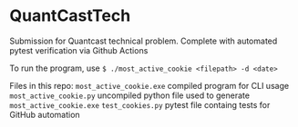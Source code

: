 # QuantCastTech

Submission for Quantcast technical problem. Complete with automated pytest verification via Github Actions

To run the program, use `$ ./most_active_cookie <filepath> -d <date>`

Files in this repo:
`most_active_cookie.exe` compiled program for CLI usage
`most_active_cookie.py` uncompiled python file used to generate `most_active_cookie.exe`
`test_cookies.py` pytest file containg tests for GitHub automation
